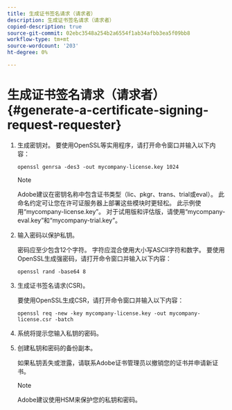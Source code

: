 ```yaml
---
title: 生成证书签名请求（请求者）
description: 生成证书签名请求（请求者）
copied-description: true
source-git-commit: 02ebc3548a254b2a6554f1ab34afbb3ea5f09bb8
workflow-type: tm+mt
source-wordcount: '203'
ht-degree: 0%

---
```


# 生成证书签名请求（请求者） {#generate-a-certificate-signing-request-requester}

1. 生成密钥对。 要使用OpenSSL等实用程序，请打开命令窗口并输入以下内容：

   ```
   openssl genrsa -des3 -out mycompany-license.key 1024
   ```

   >[!NOTE]
   >
   >Adobe建议在密钥名称中包含证书类型（lic、pkgr、trans、trial或eval）。 此命名约定可让您在许可证服务器上部署这些模块时更轻松。 此示例使用“mycompany-license.key”。 对于试用版和评估版，请使用“mycompany-eval.key”和“mycompany-trial.key”。

1. 输入密码以保护私钥。

   密码应至少包含12个字符。 字符应混合使用大小写ASCII字符和数字。 要使用OpenSSL生成强密码，请打开命令窗口并输入以下内容：

   ```
   openssl rand -base64 8
   ```

1. 生成证书签名请求(CSR)。

   要使用OpenSSL生成CSR，请打开命令窗口并输入以下内容：

   ```
   openssl req -new -key mycompany-license.key -out mycompany-license.csr -batch 
   ```

1. 系统将提示您输入私钥的密码。
1. 创建私钥和密码的备份副本。

   如果私钥丢失或泄露，请联系Adobe证书管理员以撤销您的证书并申请新证书。

   >[!NOTE]
   >
   >Adobe建议使用HSM来保护您的私钥和密码。
